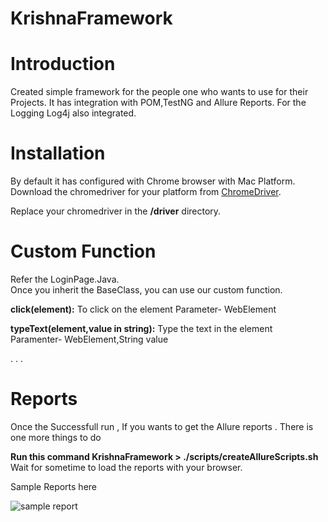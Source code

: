 # KrishnaFramework
# Introduction
Created simple framework for the people one who wants to use for their Projects. It has integration with POM,TestNG and Allure Reports. For the Logging Log4j also integrated. 

# Installation
By default it has configured with Chrome browser with Mac Platform. 
Download the chromedriver for your platform from [ChromeDriver](http://chromedriver.chromium.org/downloads). 

Replace your chromedriver in the **/driver** directory.

# Custom Function

Refer the LoginPage.Java.  
Once you inherit the BaseClass, you can use our custom function. 

**click(element):**
To click on the element
	Parameter- WebElement
	
	
**typeText(element,value in string):**
Type the text in the element
	Paramenter- WebElement,String value
	
.
.
.
# Reports
Once the Successfull run , If you wants to get the Allure reports . There is one more things to do 

**Run this command
KrishnaFramework > ./scripts/createAllureScripts.sh**
Wait for sometime to load the reports with your browser. 

Sample Reports here

![sample report](https://user-images.githubusercontent.com/13097320/43676665-0e8794cc-9813-11e8-867e-adfc2851f73f.png)
